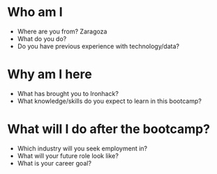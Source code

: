 # Who am I

* Where are you from? Zaragoza
* What do you do?
* Do you have previous experience with technology/data?

# Why am I here

* What has brought you to Ironhack?
* What knowledge/skills do you expect to learn in this bootcamp?

# What will I do after the bootcamp?

* Which industry will you seek employment in?
* What will your future role look like?
* What is your career goal?